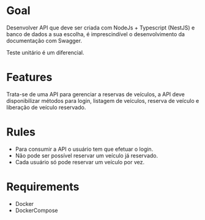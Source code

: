 # Goal
Desenvolver API que deve ser criada com NodeJs + Typescript (NestJS) e banco de dados a sua escolha, é imprescindível o desenvolvimento da documentação com Swagger.

Teste unitário é um diferencial. 

 

# Features
Trata-se de uma API para gerenciar a reservas de veículos, a API deve disponibilizar métodos para login, listagem de veículos, reserva de veículo e liberação de veículo reservado.

 

# Rules
- Para consumir a API o usuário tem que efetuar o login.
- Não pode ser possível reservar um veículo já reservado.
- Cada usuário só pode reservar um veículo por vez.

# Requirements
- Docker
- DockerCompose